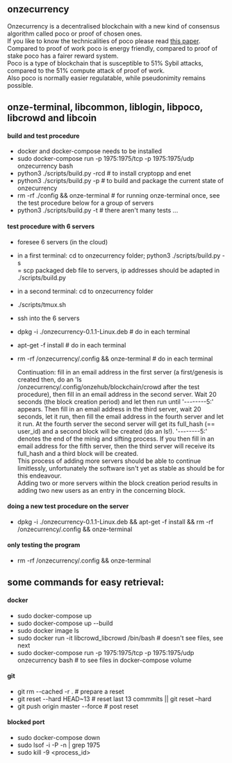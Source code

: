 ## onzecurrency

Onzecurrency is a decentralised blockchain with a new kind of consensus algorithm called poco or proof of chosen ones.  
If you like to know the technicalities of poco please read [this paper](papers/onzecurrency_crowd.pdf).  
Compared to proof of work poco is energy friendly, compared to proof of stake poco has a fairer reward system.  
Poco is a type of blockchain that is susceptible to 51% Sybil attacks, compared to the 51% compute attack of proof of work.  
Also poco is normally easier regulatable, while pseudonimity remains possible.

## onze-terminal, libcommon, liblogin, libpoco, libcrowd and libcoin

#### build and test procedure
- docker and docker-compose needs to be installed
- sudo docker-compose run -p 1975:1975/tcp -p 1975:1975/udp onzecurrency bash
- python3 ./scripts/build.py -rcd   # to install cryptopp and enet
- python3 ./scripts/build.py -p     # to build and package the current state of onzecurrency
- rm -rf ./config && onze-terminal  # for running onze-terminal once, see the test procedure below for a group of servers
- python3 ./scripts/build.py -t     # there aren't many tests ...

#### test procedure with 6 servers
- foresee 6 servers (in the cloud)

- in a first terminal: cd to onzecurrency folder; python3 ./scripts/build.py -s   
 = scp packaged deb file to servers, ip addresses should be adapted in ./scripts/build.py
- in a second terminal: cd to onzecurrency folder
- ./scripts/tmux.sh
- ssh into the 6 servers
- dpkg -i ./onzecurrency-0.1.1-Linux.deb        # do in each terminal
- apt-get -f install                            # do in each terminal
- rm -rf /onzecurrency/.config && onze-terminal # do in each terminal  

   Continuation: fill in an email address in the first server (a first/genesis is created then, do an 'ls /onzecurrency/.config/onzehub/blockchain/crowd after the test procedure), then fill in an email address in the second server. Wait 20 seconds (the block creation period) and let then run until '--------5:' appears. Then fill in an email address in the third server, wait 20 seconds, let it run, then fill the email address in the fourth server and let it run. At the fourth server the second server will get its full_hash (== user_id) and a second block will be created (do an ls!). '--------5:' denotes the end of the minig and sifting process. If you then fill in an email address for the fifth server, then the third server will receive its full_hash and a third block will be created.  
This process of adding more servers should be able to continue limitlessly, unfortunately the software isn't yet as stable as should be for this endeavour.  
Adding two or more servers within the block creation period results in adding two new users as an entry in the concerning block.
#### doing a new test procedure on the server
- dpkg -i ./onzecurrency-0.1.1-Linux.deb && apt-get -f install && rm -rf /onzecurrency/.config && onze-terminal  

#### only testing the program
- rm -rf /onzecurrency/.config && onze-terminal

## some commands for easy retrieval:

#### docker
- sudo docker-compose up
- sudo docker-compose up --build
- sudo docker image ls
- sudo docker run -it libcrowd_libcrowd /bin/bash  # doesn't see files, see next
- sudo docker-compose run -p 1975:1975/tcp -p 1975:1975/udp onzecurrency bash  # to see files in docker-compose volume

#### git
- git rm --cached -r .              # prepare a reset
- git reset --hard HEAD~13          # reset last 13 commmits || git reset –hard <commit-hash>
- git push origin master --force    # post reset

#### blocked port
- sudo docker-compose down
- sudo lsof -i -P -n | grep 1975
- sudo kill -9 <process_id>
